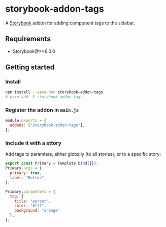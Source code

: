 # storybook-addon-tags

A [Storybook](https://github.com/storybooks/storybook) addon for adding component tags to the sidebar.

## Requirements

- Storybook@>=6.0.0

## Getting started

### Install

```sh
npm install --save-dev storybook-addon-tags
# yarn add -D storybook-addon-tags
```

### Register the addon in `main.js`

```js
module.exports = {
  addons: ["storybook-addon-tags"],
};
```

### Include it with a sttory

Add tags to paramters, either globally (to all stories), or to a specific story:

```js
export const Primary = Template.bind({});
Primary.args = {
  primary: true,
  label: "Button",
};

Primary.parameters = {
  tag: {
    title: "parent",
    color: "#fff",
    background: "orange"
  },
};
```
